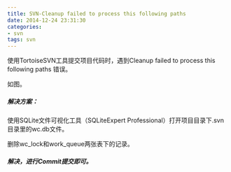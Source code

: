 ```yaml
---
title: SVN-Cleanup failed to process this following paths
date: 2014-12-24 23:31:30
categories:
- svn
tags: svn
---
```


使用TortoiseSVN工具提交项目代码时，遇到Cleanup failed to process this following paths 错误。

<!-- more -->

如图。

##### 解决方案：

使用SQLite文件可视化工具（SQLiteExpert Professional）打开项目目录下.svn目录里的wc.db文件。


删除wc_lock和work_queue两张表下的记录。


##### 解决，进行Commit提交即可。